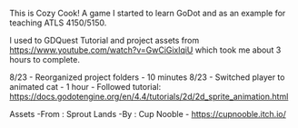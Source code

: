 This is Cozy Cook! A game I started to learn GoDot and as an example for teaching ATLS 4150/5150.

I used to GDQuest Tutorial and project assets from https://www.youtube.com/watch?v=GwCiGixlqiU which took me about 3 hours to complete.


8/23 - Reorganized project folders - 10 minutes
8/23 - Switched player to animated cat - 1 hour - Followed tutorial: https://docs.godotengine.org/en/4.4/tutorials/2d/2d_sprite_animation.html



Assets -From : Sprout Lands -By : Cup Nooble - https://cupnooble.itch.io/